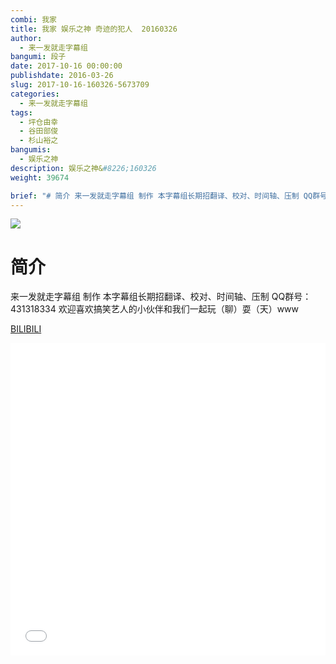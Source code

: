 ```yaml
---
combi: 我家
title: 我家 娱乐之神 奇迹的犯人  20160326
author: 
  - 来一发就走字幕组
bangumi: 段子
date: 2017-10-16 00:00:00
publishdate: 2016-03-26
slug: 2017-10-16-160326-5673709
categories: 
  - 来一发就走字幕组
tags: 
  - 坪仓由幸
  - 谷田部俊
  - 杉山裕之
bangumis: 
  - 娱乐之神
description: 娱乐之神&#8226;160326
weight: 39674

brief: "# 简介 来一发就走字幕组 制作 本字幕组长期招翻译、校对、时间轴、压制 QQ群号：431318334 欢迎喜欢搞笑艺人的小伙伴和我们一起玩（聊）耍（天）www"
---
```


![](https://i.imgur.com/b2S7Ezn.jpg)

# 简介  
来一发就走字幕组 制作  本字幕组长期招翻译、校对、时间轴、压制   QQ群号：431318334 欢迎喜欢搞笑艺人的小伙伴和我们一起玩（聊）耍（天）www

  [BILIBILI](https://www.bilibili.com/video/av5673709/)


<div class="vcontainer">  <iframe class='video' src="//www.bilibili.com/blackboard/player.html?aid=5673709" width="100%" height="500" frameborder="0" allowfullscreen="allowfullscreen"></iframe></div>
